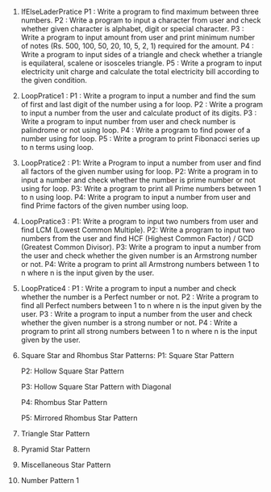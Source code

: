 1. IfElseLaderPratice
    P1 : Write a program to find maximum between three numbers.
    P2 : Write a program to input a character from user and check whether given character is alphabet, digit or special character.
    P3 : Write a program to input amount from user and print minimum number of notes (Rs. 500, 100, 50, 20, 10, 5, 2, 1) required for the amount.
    P4 : Write a program to input sides of a triangle and check whether a triangle is equilateral, scalene or isosceles triangle.
    P5 : Write a program to input electricity unit charge and calculate the total electricity bill according to the given condition.

2. LoopPratice1 : 
    P1 : Write a program to input a number and find the sum of first and last digit of the number using a for loop. 
    P2 : Write a program to input a number from the user and calculate product of its digits.
    P3 : Write a program to input number from user and check number is palindrome or not using loop.
    P4 : Write a program to find power of a number using for loop.
    P5 : Write a program to print Fibonacci series up to n terms using loop.

3. LoopPratice2 : 
    P1: Write a Program to input a number from user and find all factors of the given number using for loop.
    P2: Write a program in to input a number and check whether the number is prime number or not using for loop.
    P3: Write a program to print all Prime numbers between 1 to n using loop.
    P4: Write a program to input a number from user and find Prime factors of the given number using loop.

4. LoopPratice3 :
    P1: Write a program to input two numbers from user and find LCM (Lowest Common Multiple).
    P2: Write a program to input two numbers from the user and find HCF (Highest Common Factor) / GCD (Greatest Common Divisor).
    P3: Write a program to input a number from the user and check whether the given number is an Armstrong number or not.
    P4: Write a program to print all Armstrong numbers between 1 to n where n is the input given by the user.

5. LoopPratice4 :
    P1 : Write a program to input a number and check whether the number is a Perfect number or not.
    P2 : Write a program to find all Perfect numbers between 1 to n where n is the input given by the user.
    P3 : Write a program to input a number from the user and check whether the given number is a strong number or not.
    P4 : Write a program to print all strong numbers between 1 to n where n is the input given by the user.

6. Square Star and Rhombus Star Patterns:
    P1: Square Star Pattern

    P2: Hollow Square Star Pattern

    P3: Hollow Square Star Pattern with Diagonal

    P4: Rhombus Star Pattern

    P5: Mirrored Rhombus Star Pattern

7. Triangle Star Pattern

8. Pyramid Star Pattern

9. Miscellaneous Star Pattern

10. Number Pattern 1
